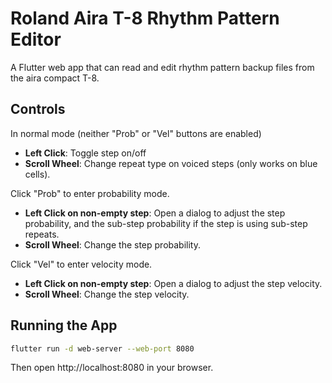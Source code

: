 # Roland Aira T-8 Rhythm Pattern Editor

A Flutter web app that can read and edit rhythm pattern backup files from the
aira compact T-8.

## Controls

In normal mode (neither "Prob" or "Vel" buttons are enabled)
- **Left Click**: Toggle step on/off
- **Scroll Wheel**: Change repeat type on voiced steps (only works on blue cells).

Click "Prob" to enter probability mode.
- **Left Click on non-empty step**: Open a dialog to adjust the step
  probability, and the sub-step probability if the step is using sub-step
  repeats.
- **Scroll Wheel**: Change the step probability.

Click "Vel" to enter velocity mode.
- **Left Click on non-empty step**: Open a dialog to adjust the step
  velocity.
- **Scroll Wheel**: Change the step velocity.

## Running the App

```bash
flutter run -d web-server --web-port 8080
```

Then open http://localhost:8080 in your browser.
